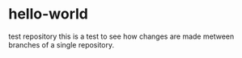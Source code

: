 # hello-world
test repository
this is a test to see how changes are made metween branches of a single repository.

